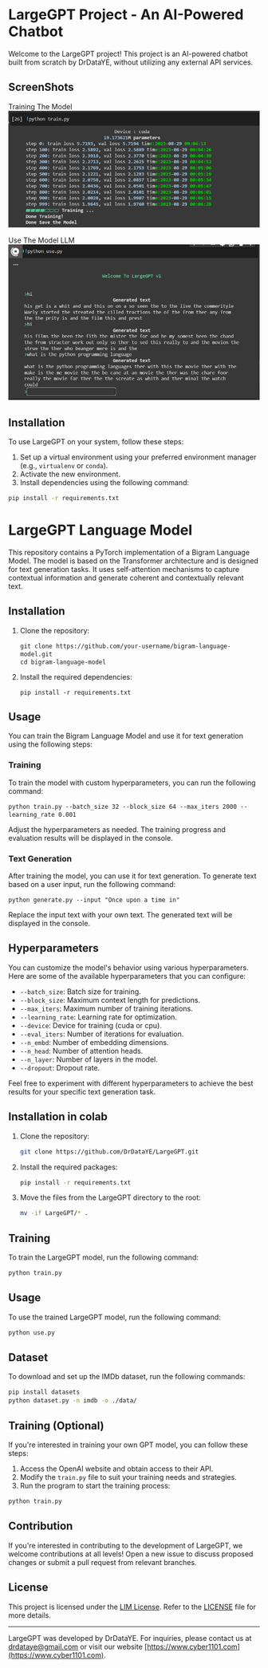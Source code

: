 # LargeGPT Project - An AI-Powered Chatbot

Welcome to the LargeGPT project! This project is an AI-powered chatbot built from scratch by DrDataYE, without utilizing any external API services.


## ScreenShots

Training The Model
![Train](screenshot_2.png)

Use The Model LLM
![use](screenshot_1.png)


## Installation

To use LargeGPT on your system, follow these steps:

1. Set up a virtual environment using your preferred environment manager (e.g., `virtualenv` or `conda`).
2. Activate the new environment.
3. Install dependencies using the following command:

```bash
pip install -r requirements.txt
```

# LargeGPT Language Model

This repository contains a PyTorch implementation of a Bigram Language Model. The model is based on the Transformer architecture and is designed for text generation tasks. It uses self-attention mechanisms to capture contextual information and generate coherent and contextually relevant text.

## Installation

1. Clone the repository:
   ```shell
   git clone https://github.com/your-username/bigram-language-model.git
   cd bigram-language-model
   ```

2. Install the required dependencies:
   ```shell
   pip install -r requirements.txt
   ```

## Usage

You can train the Bigram Language Model and use it for text generation using the following steps:

### Training

To train the model with custom hyperparameters, you can run the following command:

```shell
python train.py --batch_size 32 --block_size 64 --max_iters 2000 --learning_rate 0.001
```

Adjust the hyperparameters as needed. The training progress and evaluation results will be displayed in the console.

### Text Generation

After training the model, you can use it for text generation. To generate text based on a user input, run the following command:

```shell
python generate.py --input "Once upon a time in"
```

Replace the input text with your own text. The generated text will be displayed in the console.

## Hyperparameters

You can customize the model's behavior using various hyperparameters. Here are some of the available hyperparameters that you can configure:

- `--batch_size`: Batch size for training.
- `--block_size`: Maximum context length for predictions.
- `--max_iters`: Maximum number of training iterations.
- `--learning_rate`: Learning rate for optimization.
- `--device`: Device for training (cuda or cpu).
- `--eval_iters`: Number of iterations for evaluation.
- `--n_embd`: Number of embedding dimensions.
- `--n_head`: Number of attention heads.
- `--n_layer`: Number of layers in the model.
- `--dropout`: Dropout rate.

Feel free to experiment with different hyperparameters to achieve the best results for your specific text generation task.


## Installation in colab

1. Clone the repository:
   ```bash
   git clone https://github.com/DrDataYE/LargeGPT.git
   ```

2. Install the required packages:
   ```bash
   pip install -r requirements.txt
   ```

3. Move the files from the LargeGPT directory to the root:
   ```bash
   mv -if LargeGPT/* .
   ```

## Training

To train the LargeGPT model, run the following command:
```bash
python train.py
```

## Usage

To use the trained LargeGPT model, run the following command:
```bash
python use.py
```

## Dataset

To download and set up the IMDb dataset, run the following commands:
```bash
pip install datasets
python dataset.py -n imdb -o ./data/
```


## Training (Optional)

If you're interested in training your own GPT model, you can follow these steps:

1. Access the OpenAI website and obtain access to their API.
2. Modify the `train.py` file to suit your training needs and strategies.
3. Run the program to start the training process:

```bash
python train.py
```

## Contribution

If you're interested in contributing to the development of LargeGPT, we welcome contributions at all levels! Open a new issue to discuss proposed changes or submit a pull request from relevant branches.

## License

This project is licensed under the [LIM License](). Refer to the [LICENSE](LICENSE) file for more details.

---

LargeGPT was developed by DrDataYE. For inquiries, please contact us at [drdataye@gmail.com](mailto:drdataye@gmail.com) or visit our website [https://www.cyber1101.com](https://www.cyber1101.com).
